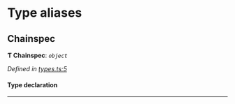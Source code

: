 

# Type aliases

<a id="chainspec"></a>

##  Chainspec

**Ƭ Chainspec**: *`object`*

*Defined in [types.ts:5](https://github.com/polkadot-js/common/blob/c5e0fac/packages/chainspec/src/types.ts#L5)*

#### Type declaration

___

